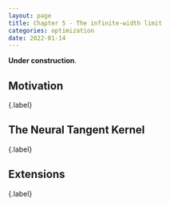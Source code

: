 ```yaml
---
layout: page
title: Chapter 5 - The infinite-width limit
categories: optimization
date: 2022-01-14
---
```



**Under construction**.

## Motivation
{.label}

## The Neural Tangent Kernel
{.label}

## Extensions
{.label}
